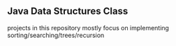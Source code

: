 ## Java Data Structures Class ##
projects in this repository mostly focus on implementing sorting/searching/trees/recursion
